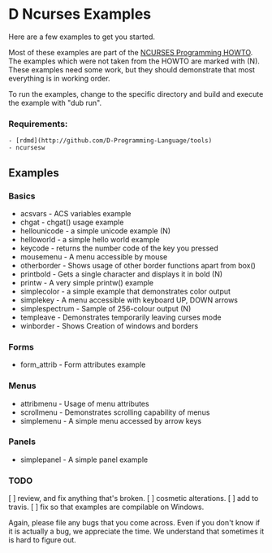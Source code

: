 # D Ncurses Examples

Here are a few examples to get you started.

Most of these examples are part of the [NCURSES Programming HOWTO](http://tldp.org/HOWTO/NCURSES-Programming-HOWTO/). The examples which were not taken from the HOWTO are marked with (N).
These examples need some work, but they should demonstrate that most everything is in working order.

To run the examples, change to the specific directory and build and execute the example with "dub run".

### Requirements:
    - [rdmd](http://github.com/D-Programming-Language/tools)
    - ncursesw

## Examples
### Basics
  - acsvars      - ACS variables example
  - chgat        - chgat() usage example
  - hellounicode - a simple unicode example (N)
  - helloworld   - a simple hello world example
  - keycode      - returns the number code of the key you pressed
  - mousemenu    - A menu accessible by mouse
  - otherborder  - Shows usage of other border functions apart from box()
  - printbold    - Gets a single character and displays it in bold (N)
  - printw       - A very simple printw() example
  - simplecolor  - a simple example that demonstrates color output
  - simplekey    - A menu accessible with keyboard UP, DOWN  arrows
  - simplespectrum  - Sample of 256-colour output (N)
  - templeave    - Demonstrates temporarily leaving curses mode
  - winborder    - Shows Creation of windows and borders
### Forms
  - form_attrib  - Form attributes example
### Menus
  - attribmenu   - Usage of menu attributes
  - scrollmenu   - Demonstrates scrolling capability of menus
  - simplemenu   - A simple menu accessed by arrow keys
### Panels
  - simplepanel  - A simple panel example

### TODO
[ ] review, and fix anything that's broken.
[ ] cosmetic alterations.
[ ] add to travis.
[ ] fix so that examples are compilable on Windows.

Again, please file any bugs that you come across.
Even if you don't know if it is actually a bug, we appreciate the time.
We understand that sometimes it is hard to figure out.
